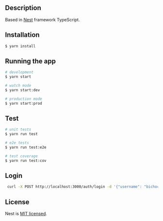 ## Description

Based in [Nest](https://github.com/nestjs/nest) framework TypeScript.

## Installation

```bash
$ yarn install
```

## Running the app

```bash
# development
$ yarn start

# watch mode
$ yarn start:dev

# production mode
$ yarn start:prod
```

## Test

```bash
# unit tests
$ yarn run test

# e2e tests
$ yarn run test:e2e

# test coverage
$ yarn run test:cov
```

## Login
```bash
 curl -X POST http://localhost:3000/auth/login -d '{"username": "bichocj2", "password": "passto1234"}' -H "Content-Type: application/json"
```


## License

  Nest is [MIT licensed](LICENSE).
